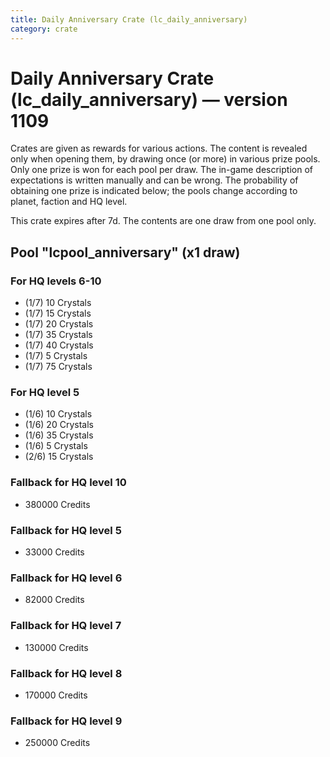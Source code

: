 ```yaml
---
title: Daily Anniversary Crate (lc_daily_anniversary)
category: crate
---
```


# Daily Anniversary Crate (lc_daily_anniversary) — version 1109

Crates are given as rewards for various actions. The content is revealed only when opening them, by drawing once (or more) in various prize pools. Only one prize is won for each pool per draw. The in-game description of expectations is written manually and can be wrong. The probability of obtaining one prize is indicated below; the pools change according to planet, faction and HQ level.

This crate expires after 7d. The contents are one draw from one pool only.

## Pool "lcpool_anniversary" (x1 draw)

### For HQ levels 6-10

  * (1/7) 10 Crystals
  * (1/7) 15 Crystals
  * (1/7) 20 Crystals
  * (1/7) 35 Crystals
  * (1/7) 40 Crystals
  * (1/7) 5 Crystals
  * (1/7) 75 Crystals

### For HQ level 5

  * (1/6) 10 Crystals
  * (1/6) 20 Crystals
  * (1/6) 35 Crystals
  * (1/6) 5 Crystals
  * (2/6) 15 Crystals

### Fallback for HQ level 10

  * 380000 Credits

### Fallback for HQ level 5

  * 33000 Credits

### Fallback for HQ level 6

  * 82000 Credits

### Fallback for HQ level 7

  * 130000 Credits

### Fallback for HQ level 8

  * 170000 Credits

### Fallback for HQ level 9

  * 250000 Credits